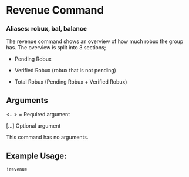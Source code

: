 # Revenue Command

### Aliases: robux, bal, balance

The revenue command shows an overview of how much robux the group has.
The overview is split into 3 sections;

- Pending Robux 

- Verified Robux (robux that is not pending)
- Total Robux (Pending Robux + Verified Robux)


## Arguments
<...> = Required argument

[...] Optional argument

This command has no arguments.

## Example Usage:
    !revenue
